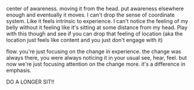 center of awareness. moving it from the head. put awareness elsewhere enough and eventually it moves. I can't drop the sense of coordinate system. Like it feels intrinsic to experience. I can't notice the feeling of my belly without it feeling like it's sitting at some distance from my head. Play with this though and see if you can drop that feeling of location (aka the location just feels like content and you just don't engage with it)

flow. you're just focusing on the change in experience. the change was always there, you were always noticing it in your usual see, hear, feel. but now we're just focusing attention on the change more. it's a difference in emphasis.

DO A LONGER SIT!!